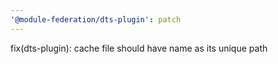 ```yaml
---
'@module-federation/dts-plugin': patch
---
```


fix(dts-plugin): cache file should have name as its unique path
